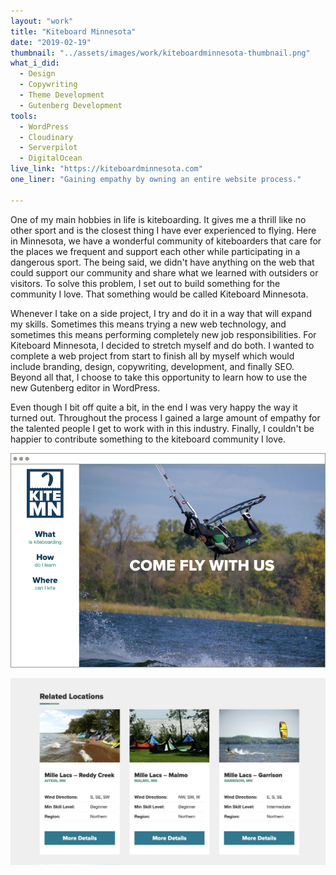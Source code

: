 ```yaml
---
layout: "work"
title: "Kiteboard Minnesota"
date: "2019-02-19"
thumbnail: "../assets/images/work/kiteboardminnesota-thumbnail.png"
what_i_did:
  - Design
  - Copywriting
  - Theme Development
  - Gutenberg Development
tools:
  - WordPress
  - Cloudinary
  - Serverpilot
  - DigitalOcean
live_link: "https://kiteboardminnesota.com"
one_liner: "Gaining empathy by owning an entire website process."

---
```


One of my main hobbies in life is kiteboarding. It gives me a thrill like no other sport and is the closest thing I have ever experienced to flying. Here in Minnesota, we have a wonderful community of kiteboarders that care for the places we frequent and support each other while participating in a dangerous sport. The being said, we didn't have anything on the web that could support our community and share what we learned with outsiders or visitors. To solve this problem, I set out to build something for the community I love. That something would be called Kiteboard Minnesota.

Whenever I take on a side project, I try and do it in a way that will expand my skills. Sometimes this means trying a new web technology, and sometimes this means performing completely new job responsibilities. For Kiteboard Minnesota, I decided to stretch myself and do both. I wanted to complete a web project from start to finish all by myself which would include branding, design, copywriting, development, and finally SEO. Beyond all that, I choose to take this opportunity to learn how to use the new Gutenberg editor in WordPress.

Even though I bit off quite a bit, in the end I was very happy the way it turned out. Throughout the process I gained a large amount of empathy for the talented people I get to work with in this industry. Finally, I couldn't be happier to contribute something to the kiteboard community I love. 


![The homepage of Kiteboard Minnesota on a large screen.](../assets/images/work/kiteboardminnesota-thumbnail-12.png)

![The custom cards built for the Gutenberg editor.](../assets/images/work/kiteboardminnesota-cards.png)